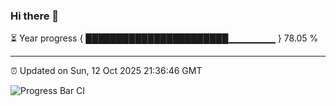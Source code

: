 ### Hi there 👋

⏳ Year progress { ███████████████████████▁▁▁▁▁▁▁ } 78.05 %

---

⏰ Updated on Sun, 12 Oct 2025 21:36:46 GMT

![Progress Bar CI](https://github.com/IshwaranRudhara/GIT-ACTION/workflows/Progress%20Bar%20CI/badge.svg)
